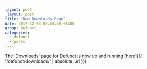 ```yaml
---
layout: post
_layout: post
title: "New Downloads Page"
date: 2017-12-03 09:34:50 +1300
group: Defunct
categories:
  - defunct
  - posts
---
```

The 'Downloads' page for Defunct is now up and running [here]({{ '/defunct/downloads/' | absolute_url }}).